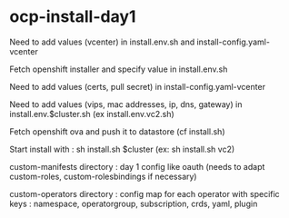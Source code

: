 # ocp-install-day1

Need to add values (vcenter) in install.env.sh and install-config.yaml-vcenter

Fetch openshift installer and specify value in install.env.sh

Need to add values (certs, pull secret) in install-config.yaml-vcenter

Need to add values (vips, mac addresses, ip, dns, gateway) in install.env.$cluster.sh (ex install.env.vc2.sh)

Fetch openshift ova and push it to datastore (cf install.sh)

Start install with : sh install.sh $cluster (ex: sh install.sh vc2)

custom-manifests directory : day 1 config like oauth (needs to adapt custom-roles, custom-rolesbindings if necessary)

custom-operators directory : config map for each operator with specific keys : namespace, operatorgroup, subscription, crds, yaml, plugin



